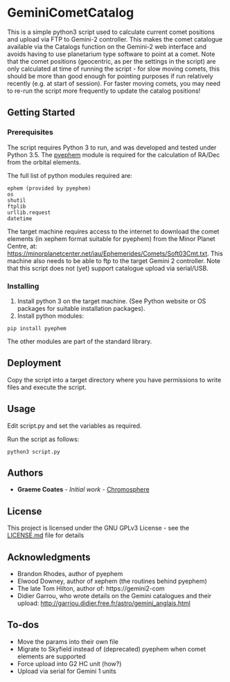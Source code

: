# GeminiCometCatalog
This is a simple python3 script used to calculate current comet positions and upload via FTP to Gemini-2 controller. This makes the comet catalogue available via the Catalogs function on the Gemini-2 web interface and avoids having to use planetarium type software to point at a comet. Note that the comet positions (geocentric, as per the settings in the script) are only calculated at time of running the script - for slow moving comets, this should be more than good enough for pointing purposes if run relatively recently (e.g. at start of session). For faster moving comets, you may need to re-run the script more frequently to update the catalog positions!

## Getting Started
### Prerequisites

The script requires Python 3 to run, and was developed and tested under Python 3.5. The [pyephem](https://rhodesmill.org/pyephem/) module is required for the calculation of RA/Dec from the orbital elements. 

The full list of python modules required are:
```
ephem (provided by pyephem)
os
shutil
ftplib
urllib.request
datetime
```

The target machine requires access to the internet to download the comet elements (in xephem format suitable for pyephem) from the Minor Planet Centre, at: https://minorplanetcenter.net/iau/Ephemerides/Comets/Soft03Cmt.txt. This machine also needs to be able to ftp to the target Gemini 2 controller. Note that this script does not (yet) support catalogue upload via serial/USB. 

### Installing

1. Install python 3 on the target machine. (See Python website or OS packages for suitable installation packages).
2. Install python modules:
```
pip install pyephem 
```
The other modules are part of the standard library.

## Deployment

Copy the script into a target directory where you have permissions to write files and execute the script.

## Usage

Edit script.py and set the variables as required.

Run the script as follows:
```
python3 script.py
```

## Authors

* **Graeme Coates** - *Initial work* - [Chromosphere](https://www.chromosphere.co.uk)

## License

This project is licensed under the GNU GPLv3 License - see the [LICENSE.md](LICENSE.md) file for details

## Acknowledgments

* Brandon Rhodes, author of pyephem
* Elwood Downey, author of xephem (the routines behind pyephem)
* The late Tom Hilton, author of: https://gemini2-com
* Didier Garrou, who wrote details on the Gemini catalogues and their upload: http://garriou.didier.free.fr/astro/gemini_anglais.html

## To-dos

* Move the params into their own file
* Migrate to Skyfield instead of (deprecated) pyephem when comet elements are supported
* Force upload into G2 HC unit (how?)
* Upload via serial for Gemini 1 units
